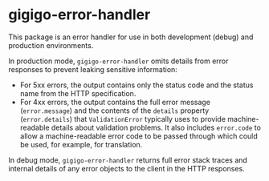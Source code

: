 # gigigo-error-handler

This package is an error handler for use in both development (debug) and production environments.

In production mode, `gigigo-error-handler` omits details from error responses to prevent leaking sensitive information:

- For 5xx errors, the output contains only the status code and the status name from the HTTP specification.
- For 4xx errors, the output contains the full error message (`error.message`) and the contents of the `details`
  property (`error.details`) that `ValidationError` typically uses to provide machine-readable details
  about validation problems. It also includes `error.code` to allow a machine-readable error code to be passed
  through which could be used, for example, for translation.

In debug mode, `gigigo-error-handler` returns full error stack traces and internal details of any error objects to the client in the HTTP responses.